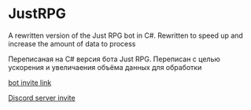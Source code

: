 # JustRPG
A rewritten version of the Just RPG bot in C#. Rewritten to speed up and increase the amount of data to process

Переписаная на С# версия бота Just RPG. Переписан с целью ускорения и увеличаения объёма данных для обработки

[bot invite link](https://discord.com/api/oauth2/authorize?client_id=997399301552607324&permissions=1101659425856&scope=bot%20applications.commands)

[Discord server invite](https://discord.com/invite/a8XdEThKzM)
